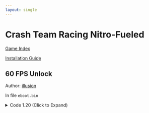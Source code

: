 ```yaml
---
layout: single
---
```


# Crash Team Racing Nitro-Fueled

[Game Index](/patch/#ps4)

[Installation Guide](https://illusion0001.github.io/install-instructions/)

## 60 FPS Unlock

Author: [illusion](https://twitter.com/illusion0002)

In file `eboot.bin`

<details>
<summary>Code 1.20 (Click to Expand)</summary>

{% highlight yml %}
- game: "Crash Team Racing Nitro-Fueled"
  app_ver: "01.20"
  patch_ver: "1.0"
  name: "60 FPS Unlock"
  author: "illusion"
  note: "\nCPU/GPU Limited. For use with 9th generation of game consoles.\nAlso uses double buffer vsync.\nNot useful at the moment."
  arch: generic_orbis
  enabled: False # Todo: move this to a separate file
  patch_list:
        - [ bytes, 0x13ADEDB, "31 F6 EB 0F" ]
{% endhighlight %}

</details>
